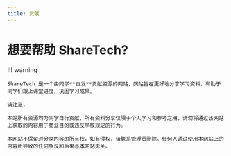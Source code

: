 ```yaml
---
title: 贡献
---
```


# 想要帮助 ShareTech?

!!! warning

    ShareTech 是一个由同学**自发**贡献资源的网站，网站旨在更好地分享学习资料，有助于同学们跟上课堂进度，巩固学习成果。

    请注意，

    本站所有资源均为同学自行贡献，所有资料分享仅限于个人学习和参考之用，请勿将通过该网站上获取的内容用于商业目的或违反学校规定的行为。

    本网站不保留对分享内容的所有权，如有侵权，请联系管理员删除。任何人通过使用本网站上的内容所导致的任何争议和后果与本网站无关。
